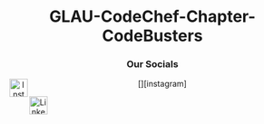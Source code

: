 <h1 align="center"> GLAU-CodeChef-Chapter-CodeBusters </h1>

<h3 align="center"> Our Socials</h3>

<center>
[<img align="left" alt="Instagram: codebusters_glau" width="32px" src="https://cdn.discordapp.com/attachments/843124873601482783/884737051281457152/580b57fcd9996e24bc43c521.png" />][instagram]

[instagram]: https://www.instagram.com/codebusters_glau/

[<img align="left" alt="LinkedIN: GLAU CodeChef Chapter - CodeBusters" width="32px" src="https://cdn.discordapp.com/attachments/843124873601482783/938777454640791592/174857.png" />][linkedin]

[linkedin]: https://www.linkedin.com/company/codebusters-glau/
</center>
